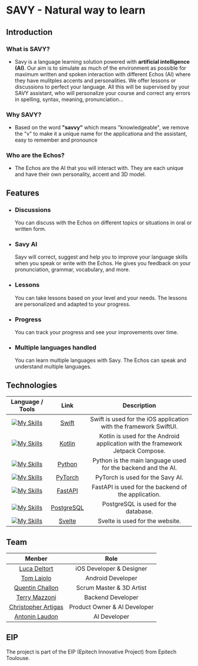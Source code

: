 # SAVY - Natural way to learn

## Introduction

### What is SAVY?
- Savy is a language learning solution powered with **artificial intelligence (AI)**. Our aim is to simulate as much of the environment as possible for maximum written and spoken interaction with different Echos (AI) where they have mulitples accents and personalities. We offer lessons or discussions to perfect your language. All this will be supervised by your SAVY assistant, who will personalize your course and correct any errors in spelling, syntax, meaning, pronunciation...

### Why SAVY?

- Based on the word **"savvy"** which means "knowledgeable", we remove the "v" to make it a unique name for the applicationa and the assistant, easy to remember and pronounce

### Who are the Echos?

- The Echos are the AI that you will interact with. They are each unique and have their own personality, accent and 3D model.

## Features

- ### Discussions
    You can discuss with the Echos on different topics or situations in oral or written form.
- ### Savy AI
    Sayv will correct, suggest and help you to improve your language skills when you speak or write with the Echos.
    He gives you feedback on your pronunciation, grammar, vocabulary, and more.
- ### Lessons
    You can take lessons based on your level and your needs. The lessons are personalized and adapted to your progress.
- ### Progress
    You can track your progress and see your improvements over time.
- ### Multiple languages handled
    You can learn multiple languages with Savy. The Echos can speak and understand multiple languages.
## Technologies

| Language / Tools | Link | Description |
|:---:|:---:|:---:|
| [![My Skills](https://skillicons.dev/icons?i=swift)](Swift) | [Swift](https://developer.apple.com/swift/) | Swift is used for the iOS application with the framework SwiftUI. |
| [![My Skills](https://skillicons.dev/icons?i=kotlin)](Kotlin) | [Kotlin](https://kotlinlang.org/) | Kotlin is used for the Android application with the framework Jetpack Compose. |
| [![My Skills](https://skillicons.dev/icons?i=python)](Python) | [Python](https://www.python.org/) | Python is the main language used for the backend and the AI. |
| [![My Skills](https://skillicons.dev/icons?i=pytorch)](PyTorch) | [PyTorch](https://pytorch.org/) | PyTorch is used for the Savy AI. |
| [![My Skills](https://skillicons.dev/icons?i=fastapi)](FastAPI) | [FastAPI](https://fastapi.tiangolo.com/) | FastAPI is used for the backend of the application. |
| [![My Skills](https://skillicons.dev/icons?i=postgresql)](PostgreSQL) | [PostgreSQL](https://www.postgresql.org/) | PostgreSQL is used for the database. |
| [![My Skills](https://skillicons.dev/icons?i=svelte)](Svelte) | [Svelte](https://svelte.dev/) | Svelte is used for the website. |

## Team

| Menber | Role |
|:---:|:---:|
| [Luca Deltort](https://github.com/StEgo2103) | iOS Developer & Designer |
| [Tom Laiolo](https://github.com/yomlaiolo) | Android Developer |
| [Quentin Challon](https://github.com/chaquentin) | Scrum Master & 3D Artist |
| [Terry Mazzoni](https://github.com/TerryMazzoni) | Backend Developer |
| [Christopher Artigas](https://github.com/ArtigasChristopher) | Product Owner & AI Developer |
| [Antonin Laudon](https://github.com/AntoninLaudon) | AI Developer |

## EIP

The project is part of the EIP (Epitech Innovative Project) from Epitech Toulouse.
